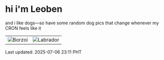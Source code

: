 # hi i'm Leoben

and i like dogs—so have some random dog pics that change whenever my CRON feels like it

|  |  |
|--------|----------|
| ![Borzoi](https://random-dog-vercel.vercel.app/api/random-borzoi?v=1751814663) | ![Labrador](https://random-dog-vercel.vercel.app/api/random-labrador?v=1751814663) |

Last updated: 2025-07-06 23:11 PHT

